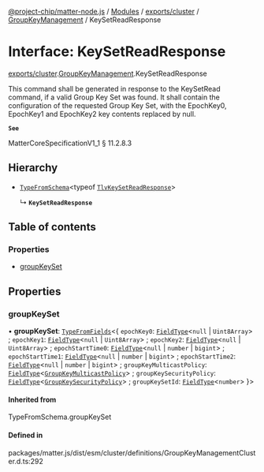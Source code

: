 [@project-chip/matter-node.js](../README.md) / [Modules](../modules.md) / [exports/cluster](../modules/exports_cluster.md) / [GroupKeyManagement](../modules/exports_cluster.GroupKeyManagement.md) / KeySetReadResponse

# Interface: KeySetReadResponse

[exports/cluster](../modules/exports_cluster.md).[GroupKeyManagement](../modules/exports_cluster.GroupKeyManagement.md).KeySetReadResponse

This command shall be generated in response to the KeySetRead command, if a valid Group Key Set was found. It
shall contain the configuration of the requested Group Key Set, with the EpochKey0, EpochKey1 and EpochKey2 key
contents replaced by null.

**`See`**

MatterCoreSpecificationV1_1 § 11.2.8.3

## Hierarchy

- [`TypeFromSchema`](../modules/exports_tlv.md#typefromschema)\<typeof [`TlvKeySetReadResponse`](../modules/exports_cluster.GroupKeyManagement.md#tlvkeysetreadresponse)\>

  ↳ **`KeySetReadResponse`**

## Table of contents

### Properties

- [groupKeySet](exports_cluster.GroupKeyManagement.KeySetReadResponse.md#groupkeyset)

## Properties

### groupKeySet

• **groupKeySet**: [`TypeFromFields`](../modules/exports_tlv.md#typefromfields)\<\{ `epochKey0`: [`FieldType`](exports_tlv.FieldType.md)\<``null`` \| `Uint8Array`\> ; `epochKey1`: [`FieldType`](exports_tlv.FieldType.md)\<``null`` \| `Uint8Array`\> ; `epochKey2`: [`FieldType`](exports_tlv.FieldType.md)\<``null`` \| `Uint8Array`\> ; `epochStartTime0`: [`FieldType`](exports_tlv.FieldType.md)\<``null`` \| `number` \| `bigint`\> ; `epochStartTime1`: [`FieldType`](exports_tlv.FieldType.md)\<``null`` \| `number` \| `bigint`\> ; `epochStartTime2`: [`FieldType`](exports_tlv.FieldType.md)\<``null`` \| `number` \| `bigint`\> ; `groupKeyMulticastPolicy`: [`FieldType`](exports_tlv.FieldType.md)\<[`GroupKeyMulticastPolicy`](../enums/exports_cluster.GroupKeyManagement.GroupKeyMulticastPolicy.md)\> ; `groupKeySecurityPolicy`: [`FieldType`](exports_tlv.FieldType.md)\<[`GroupKeySecurityPolicy`](../enums/exports_cluster.GroupKeyManagement.GroupKeySecurityPolicy.md)\> ; `groupKeySetId`: [`FieldType`](exports_tlv.FieldType.md)\<`number`\>  }\>

#### Inherited from

TypeFromSchema.groupKeySet

#### Defined in

packages/matter.js/dist/esm/cluster/definitions/GroupKeyManagementCluster.d.ts:292
